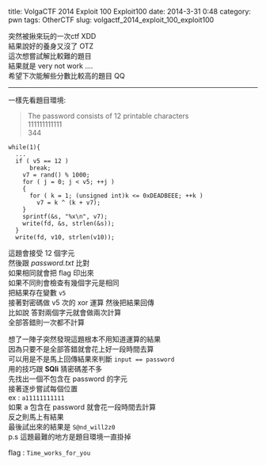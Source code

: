 title: VolgaCTF 2014 Exploit 100 Exploit100 
date: 2014-3-31 0:48
category: pwn
tags: OtherCTF
slug: volgactf_2014_exploit_100_exploit100

突然被揪來玩的一次ctf XDD  
結果說好的養身又沒了 OTZ  
這次想嘗試解比較難的題目  
結果就是 very not work ....  
希望下次能解些分數比較高的題目 QQ  
* * *

一樣先看題目環境:   
> The password consists of 12 printable characters  
> 111111111111  
> 344  

```
while(1){
  ...
  if ( v5 == 12 )
      break;
    v7 = rand() % 1000;
    for ( j = 0; j < v5; ++j )
    {
      for ( k = 1; (unsigned int)k <= 0xDEADBEEE; ++k )
        v7 = k ^ (k + v7);
    }
    sprintf(&s, "%x\n", v7);
    write(fd, &s, strlen(&s));
  }
  write(fd, v10, strlen(v10));

```

這題會接受 12 個字元  
然後跟 *password.txt* 比對  
如果相同就會把 flag 印出來  
如果不同則會檢查有幾個字元是相同  
把結果存在變數 `v5`  
接著對密碼做 v5 次的 xor 運算 然後把結果回傳  
比如說 答對兩個字元就會做兩次計算  
全部答錯則一次都不計算  

想了一陣子突然發現這題根本不用知道運算的結果  
因為只要不是全部答錯就會花上好一段時間去算  
可以用是不是馬上回傳結果來判斷 `input == password`  
用的技巧跟 **SQli** 猜密碼差不多  
先找出一個不包含在 password 的字元  
接著逐步嘗試每個位置  
ex : `a11111111111`  
如果 a 包含在 password 就會花一段時間去計算  
反之則馬上有結果  
最後試出來的結果是 `S@nd_will2z0`  
p.s 這題最難的地方是題目環境一直掛掉  

flag : `Time_works_for_you`  
